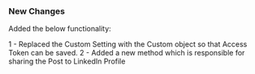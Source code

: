 
### New Changes 
Added the below functionality:

1 - Replaced the Custom Setting with the Custom object so that Access Token can be saved.
2 - Added a new method which is responsible for sharing the Post to LinkedIn Profile

